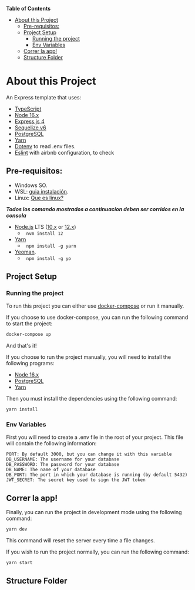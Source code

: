 **Table of Contents**

- [About this Project](#about-this-project)
  - [Pre-requisitos:](#pre-requisitos)
  - [Project Setup](#project-setup)
    - [Running the project](#running-the-project)
    - [Env Variables](#env-variables)
  - [Correr la app!](#correr-la-app)
  - [Structure Folder](#structure-folder)

# About this Project

An Express template that uses:

- [TypeScript](https://www.typescriptlang.org/)
- [Node 16.x](https://nodejs.org/en/)
- [Express.js 4](https://expressjs.com/)
- [Sequelize v6](https://sequelize.org/)
- [PostgreSQL](https://www.postgresql.org/)
- [Yarn](https://yarnpkg.com/)
- [Dotenv](https://github.com/motdotla/dotenv) to read .env files.
- [Eslint](https://eslint.org/) with airbnb configuration, to check

## Pre-requisitos:

- Windows SO.
- WSL: [guia instalación](https://docs.microsoft.com/en-us/windows/wsl/install).
- Linux: [Que es linux?](https://www.redhat.com/es/topics/linux)

**_Todos los comando mostrados a continuacion deben ser corridos en la consola_**

- [Node.js](https://nodejs.org/es/) LTS ([10.x](https://nodejs.org/en/blog/release/v10.18.0/) or [12.x](https://nodejs.org/es/blog/release/v12.13.0/))
  - ` nvm install 12`
- [Yarn](https://yarnpkg.com)
  - ` npm install -g yarn`
- [Yeoman](https://yeoman.io/).
  - ` npm install -g yo`

## Project Setup

### Running the project

To run this project you can either use [docker-compose](https://docs.docker.com/compose/) or run it manually.

If you choose to use docker-compose, you can run the following command to start the project:

```bash
docker-compose up
```

And that's it!

If you choose to run the project manually, you will need to install the following programs:

- [Node 16.x](https://nodejs.org/en/)
- [PostgreSQL](https://www.postgresql.org/)
- [Yarn](https://yarnpkg.com/)

Then you must install the dependencies using the following command:

```bash
yarn install
```

### Env Variables

First you will need to create a .env file in the root of your project. This file will contain the following information:

```text
PORT: By default 3000, but you can change it with this variable
DB_USERNAME: The username for your database
DB_PASSWORD: The password for your database
DB_NAME: The name of your database
DB_PORT: The port in which your database is running (by default 5432)
JWT_SECRET: The secret key used to sign the JWT token
```

## Correr la app!

Finally, you can run the project in development mode using the following command:

```bash
yarn dev
```

This command will reset the server every time a file changes.

If you wish to run the project normally, you can run the following command:

```bash
yarn start
```

## Structure Folder

